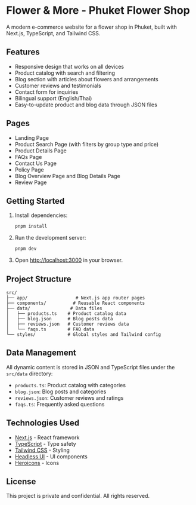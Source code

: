 # Flower & More - Phuket Flower Shop

A modern e-commerce website for a flower shop in Phuket, built with Next.js, TypeScript, and Tailwind CSS.

## Features

- Responsive design that works on all devices
- Product catalog with search and filtering
- Blog section with articles about flowers and arrangements
- Customer reviews and testimonials
- Contact form for inquiries
- Bilingual support (English/Thai)
- Easy-to-update product and blog data through JSON files

## Pages

- Landing Page
- Product Search Page (with filters by group type and price)
- Product Details Page
- FAQs Page
- Contact Us Page
- Policy Page
- Blog Overview Page and Blog Details Page
- Review Page

## Getting Started

1. Install dependencies:
   ```bash
   pnpm install
   ```

2. Run the development server:
   ```bash
   pnpm dev
   ```

3. Open [http://localhost:3000](http://localhost:3000) in your browser.

## Project Structure

```
src/
├── app/                  # Next.js app router pages
├── components/          # Reusable React components
├── data/               # Data files
│   ├── products.ts    # Product catalog data
│   ├── blog.json      # Blog posts data
│   ├── reviews.json   # Customer reviews data
│   └── faqs.ts        # FAQ data
└── styles/            # Global styles and Tailwind config
```

## Data Management

All dynamic content is stored in JSON and TypeScript files under the `src/data` directory:

- `products.ts`: Product catalog with categories
- `blog.json`: Blog posts and categories
- `reviews.json`: Customer reviews and ratings
- `faqs.ts`: Frequently asked questions

## Technologies Used

- [Next.js](https://nextjs.org/) - React framework
- [TypeScript](https://www.typescriptlang.org/) - Type safety
- [Tailwind CSS](https://tailwindcss.com/) - Styling
- [Headless UI](https://headlessui.com/) - UI components
- [Heroicons](https://heroicons.com/) - Icons

## License

This project is private and confidential. All rights reserved.
